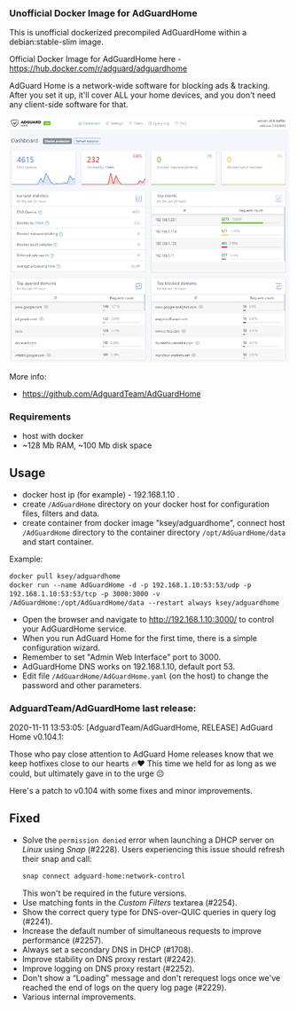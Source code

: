 ### Unofficial Docker Image for AdGuardHome
This is unofficial dockerized precompiled AdGuardHome within a debian:stable-slim image.

Official Docker Image for AdGuardHome here - https://hub.docker.com/r/adguard/adguardhome

AdGuard Home is a network-wide software for blocking ads & tracking. After you set it up, it'll cover ALL your home devices, and you don't need any client-side software for that.

![AdGuardHome](https://raw.githubusercontent.com/MrKsey/AdGuardHome/master/adh.PNG)

More info:
- https://github.com/AdguardTeam/AdGuardHome

### Requirements

* host with docker
* ~128 Mb RAM, ~100 Mb disk space 

## Usage

* docker host ip (for example) - 192.168.1.10 .
* create ```/AdGuardHome``` directory on your docker host for configuration files, filters and data.
* create container from docker image "ksey/adguardhome", connect host ```/AdGuardHome``` directory to the container directory ```/opt/AdGuardHome/data``` and start container.

Example:
```
docker pull ksey/adguardhome
docker run --name AdGuardHome -d -p 192.168.1.10:53:53/udp -p 192.168.1.10:53:53/tcp -p 3000:3000 -v /AdGuardHome:/opt/AdGuardHome/data --restart always ksey/adguardhome
```

* Open the browser and navigate to http://192.168.1.10:3000/ to control your AdGuardHome service.
* When you run AdGuard Home for the first time, there is a simple configuration wizard.
* Remember to set "Admin Web Interface" port to 3000.
* AdGuardHome DNS works on 192.168.1.10, default port 53.
* Edit file ```/AdGuardHome/AdGuardHome.yaml``` (on the host) to change the password and other parameters.


### AdguardTeam/AdGuardHome last release:
2020-11-11 13:53:05: [AdguardTeam/AdGuardHome, RELEASE] AdGuard Home v0.104.1:

Those who pay close attention to AdGuard Home releases know that we keep hotfixes close to our hearts 🔥♥️ This time we held for as long as we could, but ultimately gave in to the urge 😔

Here's a patch to v0.104 with some fixes and minor improvements.

##  Fixed

 *  Solve the `permission denied` error when launching a DHCP server on *Linux* using *Snap* (#2228).  Users experiencing this issue should refresh their snap and call:
    ```sh
    snap connect adguard-home:network-control
    ```
    This won't be required in the future versions.
 *  Use matching fonts in the *Custom Filters* textarea (#2254).
 *  Show the correct query type for DNS-over-QUIC queries in query log (#2241).
 *  Increase the default number of simultaneous requests to improve performance (#2257).
 *  Always set a secondary DNS in DHCP (#1708).
 *  Improve stability on DNS proxy restart (#2242).
 *  Improve logging on DNS proxy restart (#2252).
 *  Don't show a “Loading” message and don't rerequest logs once we've reached the end of logs on the query log page (#2229).
 *  Various internal improvements.
